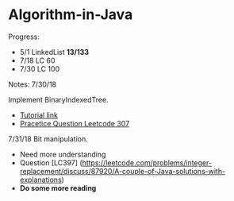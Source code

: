 # Algorithm-in-Java

Progress:
* 5/1 LinkedList **13/133**
* 7/18 LC 60
* 7/30 LC 100


Notes:
7/30/18

Implement BinaryIndexedTree. 
* [Tutorial link](https://www.geeksforgeeks.org/binary-indexed-tree-or-fenwick-tree-2/)
* [Pracetice Question Leetcode 307](https://leetcode.com/problems/range-sum-query-mutable/discuss/75766/Java-Binary-Indexed-Tree)

7/31/18
Bit manipulation.
* Need more understanding
* Question [LC397] (https://leetcode.com/problems/integer-replacement/discuss/87920/A-couple-of-Java-solutions-with-explanations)
* **Do some more reading**
